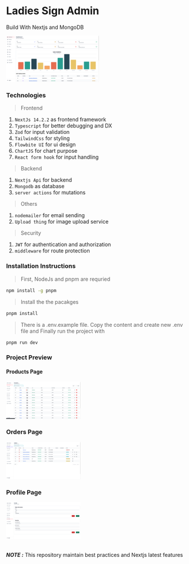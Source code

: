 # Ladies Sign Admin

Build With Nextjs and MongoDB

<img width="50%"  src="./screenshot/dashboard.png">

### Technologies

> Frontend

1. `NextJs 14.2.2` as frontend framework
1. `Typescript` for better debugging and DX
1. `Zod` for input validation
1. `TailwindCss` for styling
1. `Flowbite UI` for ui design
1. `ChartJS` for chart purpose
1. `React form hook` for input handling

> Backend

1. `Nextjs Api` for backend
1. `Mongodb` as database
1. `server actions` for mutations

> Others

1. `nodemailer` for email sending
1. `Upload thing` for image upload service

> Security

1. `JWT` for authentication and authorization
2. `middleware` for route protection

### Installation Instructions

> First, NodeJs and pnpm are requried

```bash
npm install -g pnpm
```

> Install the the pacakges

```bash
pnpm install
```

> There is a .env.example file. Copy the content and create new .env file and
> Finally run the project with

```bash
pnpm run dev
```

### Project Preview

#### Products Page

<img width="40%"  src="./screenshot/products.png">

### Orders Page

<img width="40%"  src="./screenshot/orders.png">

### Profile Page

<img width="40%"  src="./screenshot/profile.png">

<br/>
<br/>

**_NOTE :_** This repository maintain best practices and Nextjs latest features
